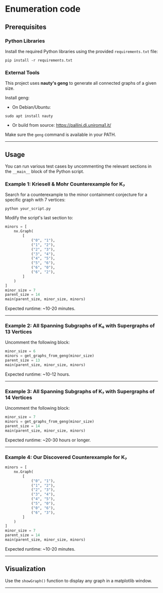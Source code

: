 # Enumeration code

## Prerequisites

### Python Libraries

Install the required Python libraries using the provided `requirements.txt` file:

```
pip install -r requirements.txt
```

### External Tools

This project uses **nauty's geng** to generate all connected graphs of a given size.

Install geng:
- On Debian/Ubuntu:

```
sudo apt install nauty
```

- Or build from source: https://pallini.di.uniroma1.it/

Make sure the `geng` command is available in your PATH.

---

## Usage

You can run various test cases by uncommenting the relevant sections in the `__main__` block of the Python script.

### Example 1: Kriesell & Mohr Counterexample for K₇

Search for a counterexample to the minor containment conjecture for a specific graph with 7 vertices:

```
python your_script.py
```

Modify the script's last section to:

```python
minors = [
    nx.Graph(
        [
            ("0", "1"),
            ("1", "2"),
            ("2", "3"),
            ("3", "4"),
            ("4", "5"),
            ("5", "6"),
            ("6", "0"),
            ("6", "2"),
        ]
    )
]
minor_size = 7
parent_size = 14
main(parent_size, minor_size, minors)
```

Expected runtime: ~10-20 minutes.

---

### Example 2: All Spanning Subgraphs of K₆ with Supergraphs of 13 Vertices

Uncomment the following block:

```python
minor_size = 6
minors = get_graphs_from_geng(minor_size)
parent_size = 13
main(parent_size, minor_size, minors)
```

Expected runtime: ~10-12 hours.

---

### Example 3: All Spanning Subgraphs of K₇ with Supergraphs of 14 Vertices

Uncomment the following block:

```python
minor_size = 7
minors = get_graphs_from_geng(minor_size)
parent_size = 14
main(parent_size, minor_size, minors)
```

Expected runtime: ~20-30 hours or longer.

---

### Example 4: Our Discovered Counterexample for K₇

```python
minors = [
    nx.Graph(
        [
            ("0", "1"),
            ("1", "2"),
            ("2", "3"),
            ("3", "4"),
            ("4", "5"),
            ("5", "0"),
            ("0", "6"),
            ("6", "3"),
        ]
    )
]
minor_size = 7
parent_size = 14
main(parent_size, minor_size, minors)
```

Expected runtime: ~10-20 minutes.

---

## Visualization

Use the `showGraph()` function to display any graph in a matplotlib window.

---